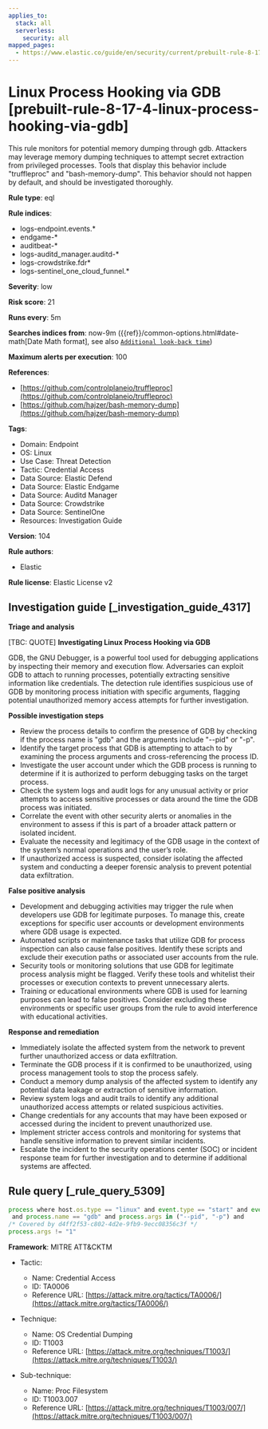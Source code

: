 ```yaml
---
applies_to:
  stack: all
  serverless:
    security: all
mapped_pages:
  - https://www.elastic.co/guide/en/security/current/prebuilt-rule-8-17-4-linux-process-hooking-via-gdb.html
---
```


# Linux Process Hooking via GDB [prebuilt-rule-8-17-4-linux-process-hooking-via-gdb]

This rule monitors for potential memory dumping through gdb. Attackers may leverage memory dumping techniques to attempt secret extraction from privileged processes. Tools that display this behavior include "truffleproc" and "bash-memory-dump". This behavior should not happen by default, and should be investigated thoroughly.

**Rule type**: eql

**Rule indices**:

* logs-endpoint.events.*
* endgame-*
* auditbeat-*
* logs-auditd_manager.auditd-*
* logs-crowdstrike.fdr*
* logs-sentinel_one_cloud_funnel.*

**Severity**: low

**Risk score**: 21

**Runs every**: 5m

**Searches indices from**: now-9m ({{ref}}/common-options.html#date-math[Date Math format], see also [`Additional look-back time`](docs-content://solutions/security/detect-and-alert/create-detection-rule.md#rule-schedule))

**Maximum alerts per execution**: 100

**References**:

* [https://github.com/controlplaneio/truffleproc](https://github.com/controlplaneio/truffleproc)
* [https://github.com/hajzer/bash-memory-dump](https://github.com/hajzer/bash-memory-dump)

**Tags**:

* Domain: Endpoint
* OS: Linux
* Use Case: Threat Detection
* Tactic: Credential Access
* Data Source: Elastic Defend
* Data Source: Elastic Endgame
* Data Source: Auditd Manager
* Data Source: Crowdstrike
* Data Source: SentinelOne
* Resources: Investigation Guide

**Version**: 104

**Rule authors**:

* Elastic

**Rule license**: Elastic License v2

## Investigation guide [_investigation_guide_4317]

**Triage and analysis**

[TBC: QUOTE]
**Investigating Linux Process Hooking via GDB**

GDB, the GNU Debugger, is a powerful tool used for debugging applications by inspecting their memory and execution flow. Adversaries can exploit GDB to attach to running processes, potentially extracting sensitive information like credentials. The detection rule identifies suspicious use of GDB by monitoring process initiation with specific arguments, flagging potential unauthorized memory access attempts for further investigation.

**Possible investigation steps**

* Review the process details to confirm the presence of GDB by checking if the process name is "gdb" and the arguments include "--pid" or "-p".
* Identify the target process that GDB is attempting to attach to by examining the process arguments and cross-referencing the process ID.
* Investigate the user account under which the GDB process is running to determine if it is authorized to perform debugging tasks on the target process.
* Check the system logs and audit logs for any unusual activity or prior attempts to access sensitive processes or data around the time the GDB process was initiated.
* Correlate the event with other security alerts or anomalies in the environment to assess if this is part of a broader attack pattern or isolated incident.
* Evaluate the necessity and legitimacy of the GDB usage in the context of the system’s normal operations and the user’s role.
* If unauthorized access is suspected, consider isolating the affected system and conducting a deeper forensic analysis to prevent potential data exfiltration.

**False positive analysis**

* Development and debugging activities may trigger the rule when developers use GDB for legitimate purposes. To manage this, create exceptions for specific user accounts or development environments where GDB usage is expected.
* Automated scripts or maintenance tasks that utilize GDB for process inspection can also cause false positives. Identify these scripts and exclude their execution paths or associated user accounts from the rule.
* Security tools or monitoring solutions that use GDB for legitimate process analysis might be flagged. Verify these tools and whitelist their processes or execution contexts to prevent unnecessary alerts.
* Training or educational environments where GDB is used for learning purposes can lead to false positives. Consider excluding these environments or specific user groups from the rule to avoid interference with educational activities.

**Response and remediation**

* Immediately isolate the affected system from the network to prevent further unauthorized access or data exfiltration.
* Terminate the GDB process if it is confirmed to be unauthorized, using process management tools to stop the process safely.
* Conduct a memory dump analysis of the affected system to identify any potential data leakage or extraction of sensitive information.
* Review system logs and audit trails to identify any additional unauthorized access attempts or related suspicious activities.
* Change credentials for any accounts that may have been exposed or accessed during the incident to prevent unauthorized use.
* Implement stricter access controls and monitoring for systems that handle sensitive information to prevent similar incidents.
* Escalate the incident to the security operations center (SOC) or incident response team for further investigation and to determine if additional systems are affected.


## Rule query [_rule_query_5309]

```js
process where host.os.type == "linux" and event.type == "start" and event.action in ("exec", "exec_event", "start", "ProcessRollup2", "executed", "process_started")
 and process.name == "gdb" and process.args in ("--pid", "-p") and
/* Covered by d4ff2f53-c802-4d2e-9fb9-9ecc08356c3f */
process.args != "1"
```

**Framework**: MITRE ATT&CKTM

* Tactic:

    * Name: Credential Access
    * ID: TA0006
    * Reference URL: [https://attack.mitre.org/tactics/TA0006/](https://attack.mitre.org/tactics/TA0006/)

* Technique:

    * Name: OS Credential Dumping
    * ID: T1003
    * Reference URL: [https://attack.mitre.org/techniques/T1003/](https://attack.mitre.org/techniques/T1003/)

* Sub-technique:

    * Name: Proc Filesystem
    * ID: T1003.007
    * Reference URL: [https://attack.mitre.org/techniques/T1003/007/](https://attack.mitre.org/techniques/T1003/007/)



